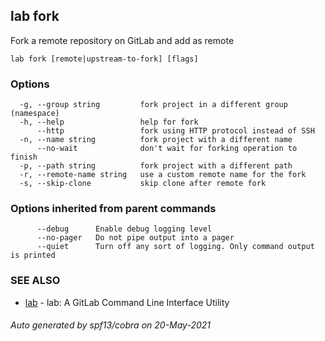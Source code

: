 ## lab fork

Fork a remote repository on GitLab and add as remote

```
lab fork [remote|upstream-to-fork] [flags]
```

### Options

```
  -g, --group string         fork project in a different group (namespace)
  -h, --help                 help for fork
      --http                 fork using HTTP protocol instead of SSH
  -n, --name string          fork project with a different name
      --no-wait              don't wait for forking operation to finish
  -p, --path string          fork project with a different path
  -r, --remote-name string   use a custom remote name for the fork
  -s, --skip-clone           skip clone after remote fork
```

### Options inherited from parent commands

```
      --debug      Enable debug logging level
      --no-pager   Do not pipe output into a pager
      --quiet      Turn off any sort of logging. Only command output is printed
```

### SEE ALSO

* [lab](index.md)	 - lab: A GitLab Command Line Interface Utility

###### Auto generated by spf13/cobra on 20-May-2021
